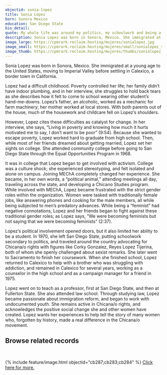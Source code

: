 ```yaml
---
objectid: sonia-lopez
title: Sonia Lopez
born: Sonora Mexico
education: San Diego State
bio_detail:
quote: My whole life was around my politics, my schoolwork and being a student was secondary.
description: Sonia Lopez was born in Sonora, Mexico. She immigrated at a young age to the United States, moving to Imperial Valley before settling in Calexico, a border town in California. Lopez had a difficult childhood. Poverty controlled her life; her family didn’t have indoor plumbing, and in her interview, she struggles to hold back tears as she describes how it felt to come to school wearing other student’s hand-me-downs...However, Lopez cites these difficulties as catalyst for change. 
image_large: https://cpmrark.reclaim.hosting/mujeres/sonialopez.jpg
image_small: https://cpmrark.reclaim.hosting/mujeres/small/sonialopez_sm.jpg
image_thumb: https://cpmrark.reclaim.hosting/mujeres/thumbs/sonialopez_th.jpg 
---
```


Sonia Lopez was born in Sonora, Mexico. She immigrated at a young age to the United States, moving to Imperial Valley before settling in Calexico, a border town in California.

Lopez had a difficult childhood. Poverty controlled her life; her family didn’t have indoor plumbing, and in her interview, she struggles to hold back tears as she describes how it felt to come to school wearing other student’s hand-me-downs. Lopez’s father, an alcoholic, worked as a mechanic for farm machinery; her mother worked at local stores. With both parents out of the house, much of the housework and childcare fell on Lopez’s shoulders.

However, Lopez cites these difficulties as catalyst for change. In her interview, she says, “Living in poverty and knowing how much it hurts motivated me to say, I don’t want to be poor” (9:54). Because she wanted to escape poverty, Lopez worked hard to graduate from high school. Then, while most of her friends dreamed about getting married, Lopez set her sights on college. She attended community college before going to San Diego State through the Equal Opportunities Program in 1968.

It was in college that Lopez began to get involved with activism. College was a culture shock; she experienced stereotyping, and felt isolated and alone on campus. Joining MEChA completely changed her experience. She became, in her own words, a “political animal,” attending meetings all day, traveling across the state, and developing a Chicano Studies program. While involved with MEChA, Lopez became frustrated with the strict gender roles within the organization. Women were tasked with traditionally female jobs, like answering phones and cooking for the male members, all while being subjected to men’s predatory advances. While being a “feminist” had negative connotations, Lopez and her friends began to fight against these traditional gender roles; as Lopez says, “We were becoming feminists but not saying that we were becoming feminists” (2:37).

Lopez’s political involvement opened doors, but it also limited her ability to be a student. In 1970, she left San Diego State, putting schoolwork secondary to politics, and traveled around the country advocating for Chicana/o rights with figures like Corky Gonzalez, Reyes Lopez Tijerina, both of whom she openly challenged about sexist remarks. She later went to Sacramento to finish her coursework. When she finished school, Lopez returned to Calexico to help with a brother who was struggling with addiction, and remained in Calexico for several years, working as a counselor in the high school and as a campaign manager for a friend in 1975.

Lopez went on to teach as a professor, first at San Diego State, and then at Fullerton State. She also attended law school. Through studying law, Lopez became passionate about immigration reform, and began to work with undocumented youth. She remains active in Chicana/o rights, and acknowledges the positive social change she and other women have created. Lopez wants her experiences to help tell the story of many women who, forgotten by history, made a real difference in the Chicana/o movement.

## Browse related records
<br>

{% include feature/image.html objectid="cb287;cb283;cb284" %}
[Click here for more.](http://127.0.0.1:4000/chicanapormiraza/browse.html#sonia%20lopez)